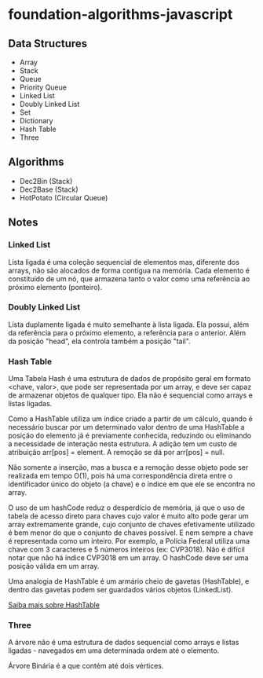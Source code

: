 # foundation-algorithms-javascript

## Data Structures

- Array
- Stack
- Queue
- Priority Queue
- Linked List
- Doubly Linked List
- Set
- Dictionary
- Hash Table
- Three

## Algorithms

- Dec2Bin (Stack)
- Dec2Base (Stack)
- HotPotato (Circular Queue)

## Notes

### Linked List

Lista ligada é uma coleção sequencial de elementos mas, diferente dos arrays, não são alocados de forma contígua na memória. Cada elemento é constituído de um nó, que armazena tanto o valor como uma referência ao próximo elemento (ponteiro).

### Doubly Linked List

Lista duplamente ligada é muito semelhante à lista ligada. Ela possui, além da referência para o próximo elemento, a referência para o anterior. Além da posição "head", ela controla também a posição "tail".

### Hash Table

Uma Tabela Hash é uma estrutura de dados de propósito geral em formato <chave, valor>, que pode ser representada por um array, e deve ser capaz de armazenar objetos de qualquer tipo. Ela não é sequencial como arrays e listas ligadas.

Como a HashTable utiliza um índice criado a partir de um cálculo, quando é necessário buscar por um determinado valor dentro de uma HashTable a posição do elemento já é previamente conhecida, reduzindo ou eliminando a necessidade de interação nesta estrutura. A adição tem um custo de atribuição arr[pos] = element. A remoção se dá por arr[pos] = null.

Não somente a inserção, mas a busca e a remoção desse objeto pode ser realizada em tempo O(1), pois há uma correspondência direta entre o identificador único do objeto (a chave) e o índice em que ele se encontra no array.

O uso de um hashCode reduz o desperdício de memória, já que o uso de tabela de acesso direto para chaves cujo valor é muito alto pode gerar um array extremamente grande, cujo conjunto de chaves efetivamente utilizado é bem menor do que o conjunto de chaves possível. E nem sempre a chave é representada como um inteiro. Por exemplo, a Polícia Federal utiliza uma chave com 3 caracteres e 5 números inteiros (ex: CVP3018). Não é difícil notar que não há índice CVP3018 em um array. O hashCode deve ser uma posição válida em um array.

Uma analogia de HashTable é um armário cheio de gavetas (HashTable), e dentro das gavetas podem ser guardados vários objetos (LinkedList).

[Saiba mais sobre HashTable](https://joaoarthurbm.github.io/eda/posts/hashtable/)

### Three

A árvore não é uma estrutura de dados sequencial como arrays e listas ligadas - navegados em uma determinada ordem até o elemento.

Árvore Binária é a que contém até dois vértices.
